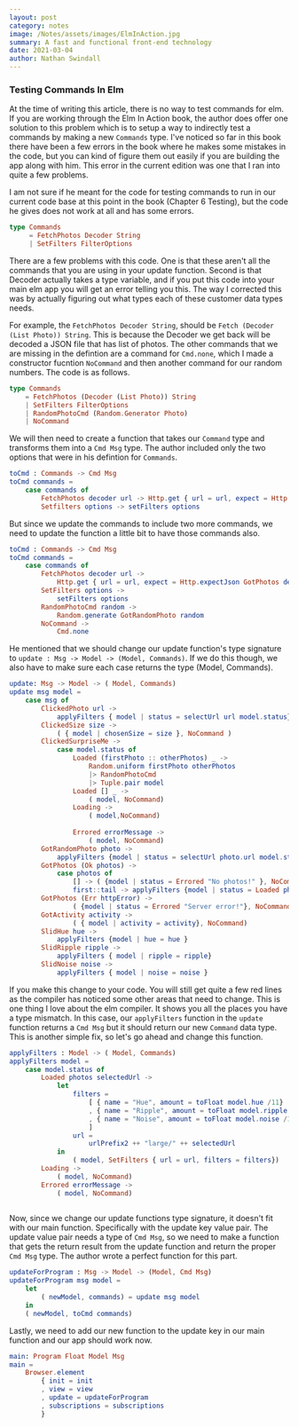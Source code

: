 ```yaml
---
layout: post
category: notes
image: /Notes/assets/images/ElmInAction.jpg
summary: A fast and functional front-end technology
date: 2021-03-04
author: Nathan Swindall
---
```


### **Testing Commands In Elm**


At the time of writing this article, there is no way to test commands for elm. If you are working through the Elm In Action book, the author does offer one solution to this problem which is to setup a way to indirectly test a commands by making a new `Commands` type. I've noticed so far in this book there have been a few errors in the book where he makes some mistakes in the code, but you can kind of figure them out easily if you are building the app along with him. This error in the current edition was one that I ran into quite a few problems. 

I am not sure if he meant for the code for testing commands to run in our current code base at this point in the book (Chapter 6 Testing), but the code he gives does not work at all and has some errors. 

```elm
type Commands 
     = FetchPhotos Decoder String
     | SetFilters FilterOptions
```

There are a few problems with this code. One is that these aren't all the commands that you are using in your update function. Second is that Decoder actually takes a type variable, and if you put this code into your main elm app you will get an error telling you this. The way I corrected this was by actually figuring out what types each of these customer data types needs. 

For example, the `FetchPhotos Decoder String`, should be `Fetch (Decoder (List Photo)) String`. This is because the Decoder we get back will be decoded a JSON file that has list of photos. The other commands that we are missing in the defintion are a command for `Cmd.none`, which I made a constructor fucntion `NoCommand` and then another command for our random numbers. The code is as follows. 

```elm
type Commands 
    = FetchPhotos (Decoder (List Photo)) String 
    | SetFilters FilterOptions
    | RandomPhotoCmd (Random.Generator Photo)
    | NoCommand 

```
We will then need to create a function that takes our `Command` type and transforms them into a `Cmd Msg` type. The author included only the two options that were in his defintion for `Commands`.

```elm
toCmd : Commands -> Cmd Msg 
toCmd commands = 
    case commands of 
        FetchPhotos decoder url -> Http.get { url = url, expect = Http.expectJson GotPhotos decoder } 
        Setfilters options -> setFilters options
```

But since we update the commands to include two more commands, we need to update the function a little bit to have those commands also. 

```elm
toCmd : Commands -> Cmd Msg 
toCmd commands = 
    case commands of 
        FetchPhotos decoder url ->
            Http.get { url = url, expect = Http.expectJson GotPhotos decoder}
        SetFilters options ->
            setFilters options
        RandomPhotoCmd random -> 
            Random.generate GotRandomPhoto random
        NoCommand ->
            Cmd.none
```


He mentioned that we should change our update function's type signature to `update : Msg -> Model -> (Model, Commands)`. If we do this though, we also have to make sure each case returns the type (Model, Commands). 

```elm
update: Msg -> Model -> ( Model, Commands)  
update msg model = 
    case msg of 
        ClickedPhoto url -> 
            applyFilters { model | status = selectUrl url model.status}
        ClickedSize size -> 
            ( { model | chosenSize = size }, NoCommand )
        ClickedSurpriseMe -> 
            case model.status of 
                Loaded (firstPhoto :: otherPhotos) _ -> 
                    Random.uniform firstPhoto otherPhotos
                    |> RandomPhotoCmd
                    |> Tuple.pair model 
                Loaded [] _ -> 
                    ( model, NoCommand)
                Loading -> 
                    ( model,NoCommand)
                
                Errored errorMessage -> 
                    ( model, NoCommand)
        GotRandomPhoto photo ->
            applyFilters {model | status = selectUrl photo.url model.status}
        GotPhotos (Ok photos) -> 
            case photos of
                [] -> ( {model | status = Errored "No photos!" }, NoCommand)
                first::tail -> applyFilters {model | status = Loaded photos first.url}
        GotPhotos (Err httpError) ->
                ( {model | status = Errored "Server error!"}, NoCommand)
        GotActivity activity -> 
                ( { model | activity = activity}, NoCommand)
        SlidHue hue -> 
            applyFilters {model | hue = hue }
        SlidRipple ripple -> 
            applyFilters { model | ripple = ripple}
        SlidNoise noise -> 
            applyFilters { model | noise = noise }
```

If you make this change to your code. You will still get quite a few red lines as the compiler has noticed some other areas that need to change. This is one thing I love about the elm compiler. It shows you all the places you have a type mismatch. In this case, our `applyFilters` function in the `update` function returns a `Cmd Msg` but it should return our new `Command` data type. This is another simple fix, so let's go ahead and change this function. 

```elm
applyFilters : Model -> ( Model, Commands) 
applyFilters model = 
    case model.status of 
        Loaded photos selectedUrl -> 
            let
                filters = 
                    [ { name = "Hue", amount = toFloat model.hue /11}
                    , { name = "Ripple", amount = toFloat model.ripple /11}
                    , { name = "Noise", amount = toFloat model.noise /11}
                    ]
                url = 
                    urlPrefix2 ++ "large/" ++ selectedUrl
            in
                ( model, SetFilters { url = url, filters = filters})
        Loading -> 
            ( model, NoCommand)
        Errored errorMessage -> 
            ( model, NoCommand)
            
```

Now, since we change our update functions type signature, it doesn't fit with our main function. Specifically with the update key value pair. The update value pair needs a type of `Cmd Msg`, so we need to make a function that gets the return result from the update function and return the proper `Cmd Msg` type. The author wrote a perfect function for this part. 

```elm
updateForProgram : Msg -> Model -> (Model, Cmd Msg)
updateForProgram msg model = 
    let
        ( newModel, commands) = update msg model
    in
    ( newModel, toCmd commands)
```

Lastly, we need to add our new function to the update key in our main function and our app should work now. 

```elm
main: Program Float Model Msg 
main = 
    Browser.element 
        { init = init
        , view = view
        , update = updateForProgram
        , subscriptions = subscriptions
        } 
```

